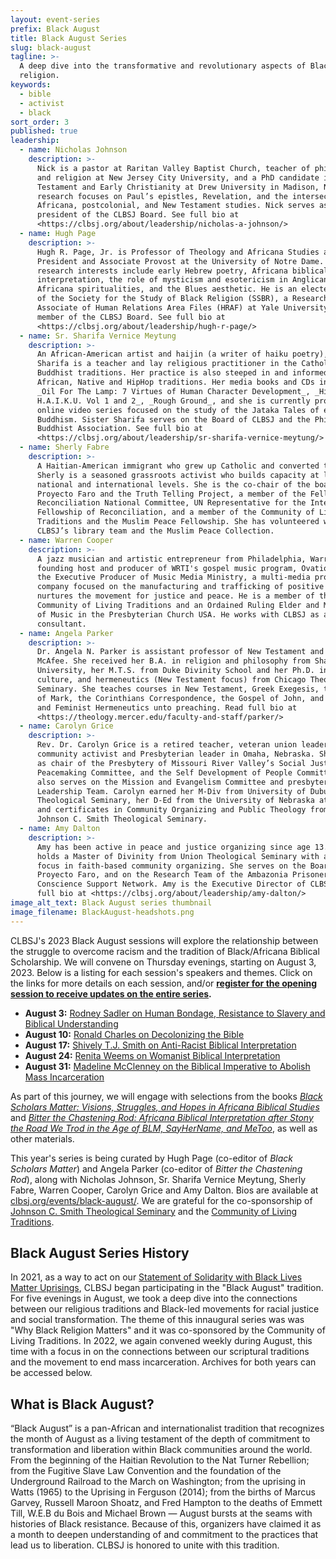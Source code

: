 ```yaml
---
layout: event-series
prefix: Black August
title: Black August Series
slug: black-august
tagline: >-
  A deep dive into the transformative and revolutionary aspects of Black
  religion.
keywords:
  - bible
  - activist
  - black
sort_order: 3
published: true
leadership:
  - name: Nicholas Johnson
    description: >-
      Nick is a pastor at Raritan Valley Baptist Church, teacher of philosophy
      and religion at New Jersey City University, and a PhD candidate in New
      Testament and Early Christianity at Drew University in Madison, NJ. His
      research focuses on Paul’s epistles, Revelation, and the intersections of
      Africana, postcolonial, and New Testament studies. Nick serves as the
      president of the CLBSJ Board. See full bio at        
      <https://clbsj.org/about/leadership/nicholas-a-johnson/>
  - name: Hugh Page
    description: >-
      Hugh R. Page, Jr. is Professor of Theology and Africana Studies and Vice
      President and Associate Provost at the University of Notre Dame. His
      research interests include early Hebrew poetry, Africana biblical
      interpretation, the role of mysticism and esotericism in Anglican and
      Africana spiritualities, and the Blues aesthetic. He is an elected member
      of the Society for the Study of Black Religion (SSBR), a Research
      Associate of Human Relations Area Files (HRAF) at Yale University, and a
      member of the CLBSJ Board. See full bio at
      <https://clbsj.org/about/leadership/hugh-r-page/>
  - name: Sr. Sharifa Vernice Meytung
    description: >-
      An African-American artist and haijin (a writer of haiku poetry), Sr.
      Sharifa is a teacher and lay religious practitioner in the Catholic and
      Buddhist traditions. Her practice is also steeped in and informed by West
      African, Native and HipHop traditions. Her media books and CDs include
      _Oil For The Lamp: 7 Virtues of Human Character Development_, _Hiphop
      H.A.I.K.U. Vol 1 and 2_, _Rough Ground_, and she is currently producing an
      online video series focused on the study of the Jataka Tales of early
      Buddhism. Sister Sharifa serves on the Board of CLBSJ and the Philadelphia
      Buddhist Association. See full bio at
      <https://clbsj.org/about/leadership/sr-sharifa-vernice-meytung/>
  - name: Sherly Fabre
    description: >-
      A Haitian-American immigrant who grew up Catholic and converted to Islam,
      Sherly is a seasoned grassroots activist who builds capacity at local,
      national and international levels. She is the co-chair of the boards of
      Proyecto Faro and the Truth Telling Project, a member of the Fellowship of
      Reconciliation National Committee, UN Representative for the International
      Fellowship of Reconciliation, and a member of the Community of Living
      Traditions and the Muslim Peace Fellowship. She has volunteered with
      CLBSJ’s library team and the Muslim Peace Collection.
  - name: Warren Cooper
    description: >-
      A jazz musician and artistic entrepreneur from Philadelphia, Warren is the
      founding host and producer of WRTI's gospel music program, Ovations, and
      the Executive Producer of Music Media Ministry, a multi-media production
      company focused on the manufacturing and trafficking of positive art that
      nurtures the movement for justice and peace. He is a member of the
      Community of Living Traditions and an Ordained Ruling Elder and Minister
      of Music in the Presbyterian Church USA. He works with CLBSJ as a media
      consultant.
  - name: Angela Parker
    description: >-
      Dr. Angela N. Parker is assistant professor of New Testament and Greek at
      McAfee. She received her B.A. in religion and philosophy from Shaw
      University, her M.T.S. from Duke Divinity School and her Ph.D. in Bible,
      culture, and hermeneutics (New Testament focus) from Chicago Theological
      Seminary. She teaches courses in New Testament, Greek Exegesis, the Gospel
      of Mark, the Corinthians Correspondence, the Gospel of John, and Womanist
      and Feminist Hermeneutics unto preaching. Read full bio at
      <https://theology.mercer.edu/faculty-and-staff/parker/>
  - name: Carolyn Grice
    description: >-
      Rev. Dr. Carolyn Grice is a retired teacher, veteran union leader,
      community activist and Presbyterian leader in Omaha, Nebraska. She serves
      as chair of the Presbytery of Missouri River Valley’s Social Justice and
      Peacemaking Committee, and the Self Development of People Committee. She
      also serves on the Mission and Evangelism Committee and presbytery’s
      Leadership Team. Carolyn earned her M-Div from University of Dubuque
      Theological Seminary, her D-Ed from the University of Nebraska at Omaha,
      and certificates in Community Organizing and Public Theology from the
      Johnson C. Smith Theological Seminary.
  - name: Amy Dalton
    description: >-
      Amy has been active in peace and justice organizing since age 13. She
      holds a Master of Divinity from Union Theological Seminary with a research
      focus in faith-based community organizing. She serves on the Board of
      Proyecto Faro, and on the Research Team of the Ambazonia Prisoners of
      Conscience Support Network. Amy is the Executive Director of CLBSJ. See
      full bio at <https://clbsj.org/about/leadership/amy-dalton/>
image_alt_text: Black August series thumbnail
image_filename: BlackAugust-headshots.png
---
```

CLBSJ's 2023 Black August sessions will explore the relationship between the struggle to overcome racism and the tradition of Black/Africana Biblical Scholarship. We will convene on Thursday evenings, starting on August 3, 2023. Below is a listing for each session's speakers and themes. Click on the links for more details on each session, and/or **[register for the opening session to receive updates on the entire series](https://clbsj.org/events/2023/08/03/black-bible-scholarship-and-social-transformation/).**

- **August 3:** [Rodney Sadler on Human Bondage, Resistance to Slavery and Biblical Understanding](https://clbsj.org/events/2023/08/03/black-bible-scholarship-and-social-transformation/)
- **August 10:** [Ronald Charles on Decolonizing the Bible](https://clbsj.org/events/2023/08/10/ronald-charles-on-decolonizing-the-bible/)
- **August 17:** [Shively T.J. Smith on Anti-Racist Biblical Interpretation](https://clbsj.org/events/2023/08/17/shively-t-j-smith-on-anti-racist-biblical-interpretation/)
- **August 24:** [Renita Weems on Womanist Biblical Interpretation](https://clbsj.org/events/2023/08/24/renita-weems-on-womanist-biblical-interpretation/)
- **August 31:** [Madeline McClenney on the Biblical Imperative to Abolish Mass Incarceration](https://clbsj.org/events/2023/08/31/madeline-mcclenney-on-the-biblical-imperative-to-abolish-mass-incarceration/)

As part of this journey, we will engage with selections from the books [_Black Scholars Matter: Visions, Struggles, and Hopes in Africana Biblical Studies_](https://cart.sbl-site.org/books/0603112P) and [_Bitter the Chastening Rod: Africana Biblical Interpretation after Stony the Road We Trod in the Age of BLM, SayHerName, and MeToo_](https://www.amazon.com/Bitter-Chastening-Rod-Interpretation-SayHerName/dp/1978712006), as well as other materials.

This year's series is being curated by Hugh Page (co-editor of _Black Scholars Matter_) and Angela Parker (co-editor of _Bitter the Chastening Rod_), along with Nicholas Johnson, Sr. Sharifa Vernice Meytung, Sherly Fabre, Warren Cooper, Carolyn Grice and Amy Dalton. Bios are available at [clbsj.org/events/black-august/](https://clbsj.org/events/black-august/). We are grateful for the co-sponsorship of [Johnson C. Smith Theological Seminary](https://www.jcsts.org/) and the [Community of Living Traditions](https://www.facebook.com/CLTMultifaith/).

## Black August Series History
In 2021, as a way to act on our [Statement of Solidarity with Black Lives Matter Uprisings](https://clbsj.org/news/2020/07/13/statement-of-solidarity-with-black-lives-matter-uprisings/), CLBSJ began participating in the "Black August" tradition. For five evenings in August, we took a deep dive into the connections between our religious traditions and Black-led movements for racial justice and social transformation. The theme of this innaugural series was was "Why Black Religion Matters" and it was co-sponsored by the Community of Living Traditions. In 2022, we again convened weekly during August, this time with a focus in on the connections between our scriptural traditions and the movement to end mass incarceration. Archives for both years can be accessed below. 

## What is Black August?
“Black August” is a pan-African and internationalist tradition that recognizes the month of August as a living testament of the depth of commitment to transformation and liberation within Black communities around the world. From the beginning of the Haitian Revolution to the Nat Turner Rebellion; from the Fugitive Slave Law Convention and the foundation of the Underground Railroad to the March on Washington; from the uprising in Watts (1965) to the Uprising in Ferguson (2014); from the births of Marcus Garvey, Russell Maroon Shoatz, and Fred Hampton to the deaths of Emmett Till, W.E.B du Bois and Michael Brown — August bursts at the seams with histories of Black resistance. Because of this, organizers have claimed it as a month to deepen understanding of and commitment to the practices that lead us to liberation. CLBSJ is honored to unite with this tradition.

